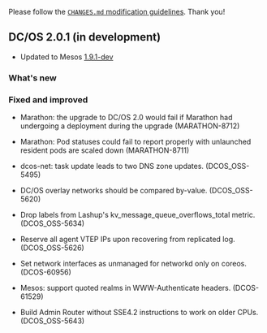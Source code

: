 Please follow the [`CHANGES.md` modification guidelines](https://github.com/dcos/dcos/wiki/CHANGES.md-guidelines). Thank you!

## DC/OS 2.0.1 (in development)

* Updated to Mesos [1.9.1-dev](https://github.com/apache/mesos/blob/4575c9b452c25f64e6c6cc3eddc12ed3b1f8538b/CHANGELOG)


### What's new


### Fixed and improved

* Marathon: the upgrade to DC/OS 2.0 would fail if Marathon had undergoing a deployment during the upgrade (MARATHON-8712)

* Marathon: Pod statuses could fail to report properly with unlaunched resident pods are scaled down (MARATHON-8711)

* dcos-net: task update leads to two DNS zone updates. (DCOS_OSS-5495)

* DC/OS overlay networks should be compared by-value. (DCOS_OSS-5620)

* Drop labels from Lashup's kv_message_queue_overflows_total metric. (DCOS_OSS-5634)

* Reserve all agent VTEP IPs upon recovering from replicated log. (DCOS_OSS-5626)

* Set network interfaces as unmanaged for networkd only on coreos. (DCOS-60956)

* Mesos: support quoted realms in WWW-Authenticate headers. (DCOS-61529)

* Build Admin Router without SSE4.2 instructions to work on older CPUs. (DCOS_OSS-5643)
